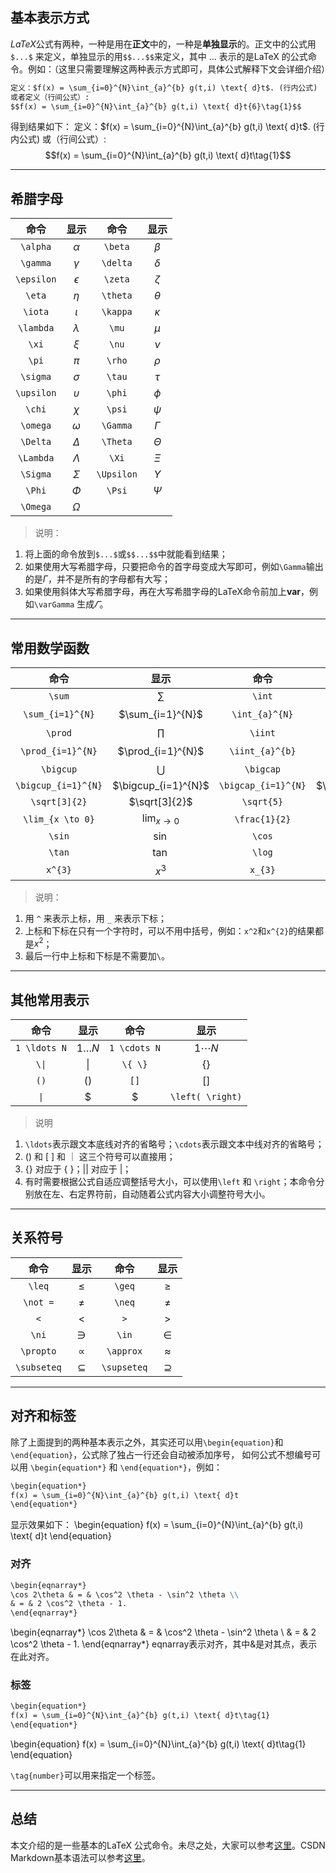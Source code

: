 

## 基本表示方式
*LaTeX*公式有两种，一种是用在**正文**中的，一种是**单独显示**的。正文中的公式用 `$...$` 来定义，单独显示的用`$$...$$`来定义，其中 ... 表示的是LaTeX 的公式命令。例如：（这里只需要理解这两种表示方式即可，具体公式解释下文会详细介绍）

``` markdown 
定义：$f(x) = \sum_{i=0}^{N}\int_{a}^{b} g(t,i) \text{ d}t$. (行内公式)
或者定义（行间公式）: 
$$f(x) = \sum_{i=0}^{N}\int_{a}^{b} g(t,i) \text{ d}t{6}\tag{1}$$
```
得到结果如下：
定义：$f(x) = \sum_{i=0}^{N}\int_{a}^{b} g(t,i) \text{ d}t$. (行内公式)
或（行间公式）: 
$$f(x) = \sum_{i=0}^{N}\int_{a}^{b} g(t,i) \text{ d}t\tag{1}$$


----------

## 希腊字母
| 命令 | 显示 | 命令 | 显示|
|:-----:|:-----:|:---:|:-----:|
|`\alpha`|$\alpha$|`\beta`|$\beta$|
|`\gamma`|$\gamma$|`\delta`|$\delta$|
|`\epsilon`|$\epsilon$|`\zeta`|$\zeta$|
|`\eta`|$\eta$|`\theta`|$\theta$|
|`\iota`|$\iota$|`\kappa`|$\kappa$|
|`\lambda`|$\lambda$|`\mu`|$\mu$|
|`\xi`|$\xi$|`\nu`|$\nu$|
|`\pi`|$\pi$|`\rho`|$\rho$|
|`\sigma`|$\sigma$|`\tau`|$\tau$|
|`\upsilon`|$\upsilon$|`\phi`|$\phi$|
|`\chi`|$\chi$|`\psi`|$\psi$|
|`\omega`|$\omega$|`\Gamma`|$\Gamma$|
|`\Delta`|$\Delta$|`\Theta`|$\Theta$|
|`\Lambda`|$\Lambda$|`\Xi`|$\Xi$|
|`\Sigma`|$\Sigma$|`\Upsilon`|$\Upsilon$|
|`\Phi`|$\Phi$|`\Psi`|$\Psi$|
|`\Omega`|$\Omega$|||

> 说明：
1. 将上面的命令放到`$...$`或`$$...$$`中就能看到结果；
2. 如果使用大写希腊字母，只要把命令的首字母变成大写即可，例如`\Gamma`输出的是$\Gamma$，并不是所有的字母都有大写；
3. 如果使用斜体大写希腊字母，再在大写希腊字母的LaTeX命令前加上**var**，例如`\varGamma` 生成$\varGamma$。


----------


## 常用数学函数
| 命令 | 显示 | 命令 | 显示|
|:-----:|:-----:|:---:|:-----:|
|`\sum`|$\sum$|`\int`|$\int$|
|`\sum_{i=1}^{N}`|$\sum_{i=1}^{N}$|`\int_{a}^{N}`|$\int_{a}^{N}$|
|`\prod`|$\prod$|`\iint`|$\iint$|
|`\prod_{i=1}^{N}`|$\prod_{i=1}^{N}$|`\iint_{a}^{b}`|$\iint_{a}^{b}$|
|`\bigcup`|$\bigcup$|`\bigcap`|$\bigcap$|
|`\bigcup_{i=1}^{N}`|$\bigcup_{i=1}^{N}$|`\bigcap_{i=1}^{N}`|$\bigcap_{i=1}^{N}$|
|`\sqrt[3]{2}`|$\sqrt[3]{2}$|`\sqrt{5}`|$\sqrt{5}$|
|`\lim_{x \to 0}`|$\lim_{x \to 0}$|`\frac{1}{2}`|$\frac{1}{2}$|
|`\sin`|$\sin$|`\cos`|$cos$|
|`\tan`|$\tan$|`\log`|$log$|
|`x^{3}`|$x^{3}$|`x_{3}`|$x_{3}$|
> 说明：
1. 用 `^` 来表示上标，用 `_` 来表示下标；
2. 上标和下标在只有一个字符时，可以不用中括号，例如：`x^2`和`x^{2}`的结果都是$x^2$；
3. 最后一行中上标和下标是不需要加`\`。


----------


## 其他常用表示
| 命令 | 显示 | 命令 | 显示|
|:-----:|:-----:|:---:|:-----:|
|`1 \ldots N`|$1 \ldots N$|`1 \cdots N`|$1 \cdots N$|
|`\\|`|$\|$|`\{ \}`|$\{ \}$|
|`()`|$()$|`[]`|$[]$|
|`\|`|$|$|`\left( \right)` |$\left( \right)$|
> 说明
1. `\ldots`表示跟文本底线对齐的省略号；`\cdots`表示跟文本中线对齐的省略号；
2. () 和 [ ] 和 ｜ 这三个符号可以直接用；
3. {} 对应于 \{ \}；|| 对应于 \|；
4. 有时需要根据公式自适应调整括号大小，可以使用`\left` 和 `\right`；本命令分别放在左、右定界符前，自动随着公式内容大小调整符号大小。


----------

## 关系符号

|命令|显示|命令|显示|
|:-----:|:-----:|:---:|:-----:|
|`\leq`|$\leq$|`\geq`|$\geq$|
|`\not =`|$\not =$|`\neq`|$\neq$|
|`<`|$<$|`>`|$>$|
|`\ni`|$\ni$|`\in`|$\in$|
|`\propto`|$\propto$|`\approx`|$\approx$|
|`\subseteq`|$\subseteq$|`\supseteq`|$\supseteq$|


----------


## 对齐和标签
除了上面提到的两种基本表示之外，其实还可以用`\begin{equation}`和` \end{equation}`，公式除了独占一行还会自动被添加序号， 如何公式不想编号可以用 `\begin{equation*}` 和 `\end{equation*}`，例如：
``` markdown
\begin{equation*}
f(x) = \sum_{i=0}^{N}\int_{a}^{b} g(t,i) \text{ d}t
\end{equation*}
```
显示效果如下：
\begin{equation}
f(x) = \sum_{i=0}^{N}\int_{a}^{b} g(t,i) \text{ d}t
\end{equation}

### **对齐**
``` markdown
\begin{eqnarray*}
\cos 2\theta & = & \cos^2 \theta - \sin^2 \theta \\
& = & 2 \cos^2 \theta - 1.
\end{eqnarray*}
```

\begin{eqnarray*}
\cos 2\theta & = & \cos^2 \theta - \sin^2 \theta \\
& = & 2 \cos^2 \theta - 1.
\end{eqnarray*}
eqnarray表示对齐，其中&是对其点，表示在此对齐。

### **标签**
``` markdown
\begin{equation*}
f(x) = \sum_{i=0}^{N}\int_{a}^{b} g(t,i) \text{ d}t\tag{1}
\end{equation*}
```

\begin{equation}
f(x) = \sum_{i=0}^{N}\int_{a}^{b} g(t,i) \text{ d}t\tag{1}
\end{equation}

`\tag{number}`可以用来指定一个标签。


----------


## 总结
本文介绍的是一些基本的LaTeX 公式命令。未尽之处，大家可以参考[这里](http://meta.math.stackexchange.com/questions/5020/mathjax-basic-tutorial-and-quick-reference)。CSDN Markdown基本语法可以参考[这里](http://blog.csdn.net/zcf1002797280/article/details/49404329)。